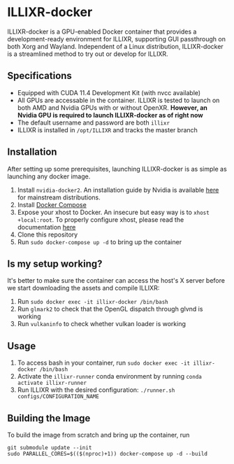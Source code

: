 # ILLIXR-docker

ILLIXR-docker is a GPU-enabled Docker container that provides a development-ready environment for ILLIXR, supporting GUI passthrough on both Xorg and Wayland. Independent of a Linux distribution, ILLIXR-docker is a streamlined method to try out or develop for ILLIXR.

## Specifications
- Equipped with CUDA 11.4 Development Kit (with nvcc available)
- All GPUs are accessable in the container. ILLIXR is tested to launch on both AMD and Nvidia GPUs with or without OpenXR. **However, an Nvidia GPU is required to launch ILLIXR-docker as of right now**
- The default username and password are both `illixr`
- ILLIXR is installed in `/opt/ILLIXR` and tracks the master branch

## Installation
After setting up some prerequisites, launching ILLIXR-docker is as simple as launching any docker image.
1. Install `nvidia-docker2`. An installation guide by Nvidia is available [here](https://docs.nvidia.com/datacenter/cloud-native/container-toolkit/install-guide.html) for mainstream distributions.
2. Install [Docker Compose](https://docs.docker.com/compose/install/)
3. Expose your xhost to Docker. An insecure but easy way is to `xhost +local:root`. To properly configure xhost, please read the documentation [here](http://wiki.ros.org/docker/Tutorials/GUI)
4. Clone this repository
5. Run `sudo docker-compose up -d` to bring up the container

## Is my setup working?
It's better to make sure the container can access the host's X server before we start downloading the assets and compile ILLIXR:
1. Run `sudo docker exec -it illixr-docker /bin/bash` 
2. Run `glmark2` to check that the OpenGL dispatch through glvnd is working
3. Run `vulkaninfo` to check whether vulkan loader is working

## Usage
1. To access bash in your container, run `sudo docker exec -it illixr-docker /bin/bash`
2. Activate the `illixr-runner` conda environment by running `conda activate illixr-runner`
3. Run ILLIXR with the desired configuration: `./runner.sh configs/CONFIGURATION_NAME`

## Building the Image
To build the image from scratch and bring up the container, run
```
git submodule update --init
sudo PARALLEL_CORES=$(($(nproc)+1)) docker-compose up -d --build
```
